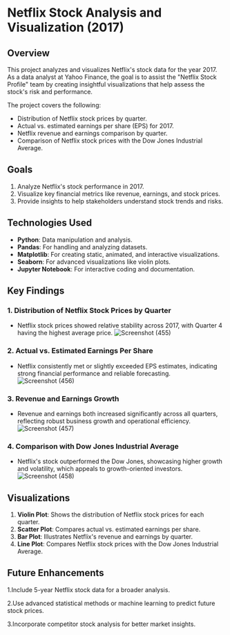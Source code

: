 # Netflix Stock Analysis and Visualization (2017)

## **Overview**
This project analyzes and visualizes Netflix's stock data for the year 2017. As a data analyst at Yahoo Finance, the goal is to assist the "Netflix Stock Profile" team by creating insightful visualizations that help assess the stock's risk and performance.  

The project covers the following:
- Distribution of Netflix stock prices by quarter.
- Actual vs. estimated earnings per share (EPS) for 2017.
- Netflix revenue and earnings comparison by quarter.
- Comparison of Netflix stock prices with the Dow Jones Industrial Average.


## **Goals**
1. Analyze Netflix's stock performance in 2017.
2. Visualize key financial metrics like revenue, earnings, and stock prices.
3. Provide insights to help stakeholders understand stock trends and risks.


## **Technologies Used**
- **Python**: Data manipulation and analysis.
- **Pandas**: For handling and analyzing datasets.
- **Matplotlib**: For creating static, animated, and interactive visualizations.
- **Seaborn**: For advanced visualizations like violin plots.
- **Jupyter Notebook**: For interactive coding and documentation.


## **Key Findings**
### 1. Distribution of Netflix Stock Prices by Quarter
- Netflix stock prices showed relative stability across 2017, with Quarter 4 having the highest average price.
 ![Screenshot (455)](https://github.com/user-attachments/assets/c30bfdad-0a19-4784-b971-04c00506fab2)


### 2. Actual vs. Estimated Earnings Per Share
- Netflix consistently met or slightly exceeded EPS estimates, indicating strong financial performance and reliable forecasting.
  ![Screenshot (456)](https://github.com/user-attachments/assets/a6a8f84b-7ef4-4221-bd79-9be9ece43683)


### 3. Revenue and Earnings Growth
- Revenue and earnings both increased significantly across all quarters, reflecting robust business growth and operational efficiency.
  ![Screenshot (457)](https://github.com/user-attachments/assets/f1c6184a-0867-447c-adac-56aeac969749)


### 4. Comparison with Dow Jones Industrial Average
- Netflix's stock outperformed the Dow Jones, showcasing higher growth and volatility, which appeals to growth-oriented investors.
  ![Screenshot (458)](https://github.com/user-attachments/assets/d1c68987-14f1-4003-a317-5f60cd9d1fe2)



## **Visualizations**
1. **Violin Plot**: Shows the distribution of Netflix stock prices for each quarter.
2. **Scatter Plot**: Compares actual vs. estimated earnings per share.
3. **Bar Plot**: Illustrates Netflix's revenue and earnings by quarter.
4. **Line Plot**: Compares Netflix stock prices with the Dow Jones Industrial Average.


## **Future Enhancements**
1.Include 5-year Netflix stock data for a broader analysis.

2.Use advanced statistical methods or machine learning to predict future stock prices.

3.Incorporate competitor stock analysis for better market insights.
